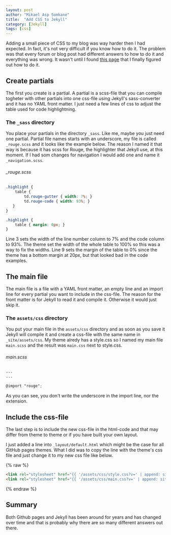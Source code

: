 ```yaml
---
layout: post
author: "Mikael Asp Somkane"
title:  "Add CSS to Jekyll"
category: [Jekyll]
tags: [css]
---
```


Adding a small piece of CSS to my blog was way harder then I had expected. In
fact, it's not very difficult if you know how to do it. The problem was that
every forum or blog post had different answers to how to do it and everything
was wrong. It wasn't until I found [this page][sass converter] that I finally
figured out how to do it.

## Create partials

The first you create is a partial. A partial is a scss-file that you can compile
togheter with other partials into one css-file using Jekyll's sass-converter and
it has no YAML front matter. I just need a few lines of css to adjust the table
used for code highlightning. 

### The `` _sass `` directory

You place your partials in the directory `` _sass ``. Like me, maybe you just
need one partial. Partial file names starts with an underscore, my file is called
`` _rouge.scss `` and it looks like the example below. The reason I named it that
way is because it has scss for Rouge, the highlighter that Jekyll use, at this
moment. If I had som changes for navigation I would add one and name it ``
_navigation.scss ``.


###### _rouge.scss

``` scss
.highlight {
    table {
        td.rouge-gutter { width: 7%; }
        td.rouge-code { width: 93%; }
   }
}

.highlight {
    table { margin: 0px; }
}
```

Line 3 sets the width of the line number column to 7% and the code column to
93%. The theme set the width of the whole table to 100% so this was a way to
fix the widths. Line 9 sets the margin of the table to 0% since the theme has a
bottom margin at 20px, but that looked bad in the code examples.


## The main file

The main file is a file with a YAML front matter, an empty line and an import
line for every partial you want to include in the css-file. The reason for the
front matter is for Jekyll to read it and compile it. Otherwise it would just
skip it.

### The `` assets/css `` directory

You put your main file in the `` assets/css `` directory and as soon as you save
it Jekyll will compile it and create a css-file with the same name in ``
_site/assets/css ``. My theme alredy has a style.css so I named my main file ``
main.scss `` and the result was `` main.css `` next to style.css.

###### main.scss
``` scss
---
---

@import "rouge";
```

As you can see, you don't write the underscore in the import line, nor the
extension. 

## Include the css-file

The last step is to include the new css-file in the html-code and that may
differ from theme to theme or if you have built your own layout.

I just added a line into `` _layout/default.html `` which might be the case for
all GitHub pages themes. What I did was to copy the line with the theme's
css file and just change it to my new css file like below.

{% raw %}
``` html
<link rel="stylesheet" href="{{ '/assets/css/style.css?v=' | append: site.github.build_revision | relative_url }}">
<link rel="stylesheet" href="{{ '/assets/css/main.css?v=' | append: site.github.build_revision | relative_url }}">
```
{% endraw %}

## Summary

Both Github pages and Jekyll has been around for years and has changed over time
and that is probably why there are so many different answers out there.

[sass converter]: https://github.com/jekyll/jekyll-sass-converter/tree/master/docs

